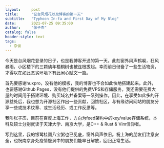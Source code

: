 ```yaml
---
layout:     post
title:      "记台风烟花以及博客的第一天"
subtitle:   "Typhoon In-fa and First Day of My Blog"
date:       2021-07-25 09:35:00
author:     "张子杰"
catalog: false
header-style: text
tags:
  - 杂谈
---
```


今天是台风烟花登录的日子，也是我博客开通的第一天。此刻窗外风声鹤唳，狂风暴雨，小区楼下的三颗幼年梧桐树也被连根拔起。幸而前日储备了一些生活物资，才得以在如此恶劣环境下有此闲心赋文一篇。

首先要感谢huxpro，没有他的模板，我的博客也不会如此快地搭建起来。此外，也要感谢Github Pages，没有他们提供的免费VPS和存储服务，我还需要花费大量的时间用于搭建环境、购买域名并备案等一系列操作。因此，在享受如此多的开源益处后，我也想为开源社区作出一些贡献，回馈社区，与有缘访问网站的朋友分享一些或技术纹章、或生活经历、或工作反思等。

我叫张子杰，目前在百度上海工作，方向为feed架构中的key/value存储系统，本科及硕士分别就读于天津大学、南京大学，是C++ & Rust & Vim信仰者。

写到这里，我的银鹭桂圆八宝粥也已见底，窗外风声依旧。祝上海的朋友们注意安全，也祝南京身处疫情旋涡中的朋友们能早日解放，回归正常生活。
